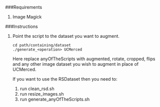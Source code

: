 ###Requirements
  1. Image Magick
  
###Instructions
  1. Point the script to the dataset you want to augment.
      
      ```shell
      cd path/containing/dataset
      ./generate_<operation> UCMerced
      ```
      
      Here replace anyOfTheScripts with augmented, rotate, cropped, flips and any other 
      image dataset you wish to augment in place of UCMerced.
      
      If you want to use the RSDataset then you need to:
      1. run clean_rsd.sh
      2. run resize_images.sh
      3. run generate_anyOfTheScripts.sh
